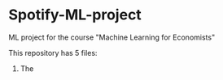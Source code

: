 # Spotify-ML-project
ML project for the course "Machine Learning for Economists"

This repository has 5 files:
1. The 
